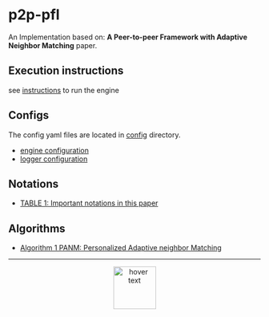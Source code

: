 # p2p-pfl

An Implementation based on: **A Peer-to-peer Framework with Adaptive Neighbor Matching** paper.

## Execution instructions

see [instructions](./docs/instructions.md) to run the engine

## Configs

The config yaml files are located in [config](./configs/) directory.

- [engine configuration](./configs/engine/engine_config.yaml)
- [logger configuration](./configs/logger/logging_config.yaml)


## Notations

- [TABLE 1: Important notations in this paper](./docs/notations.md)

## Algorithms

- [Algorithm 1 PANM: Personalized Adaptive neighbor Matching](./docs/algorithm.md)

___
<div>
<div align="center">
  <img src="https://www.gnu.org/graphics/gplv3-127x51.png" width="85" title="hover text">
</div>
</div>

